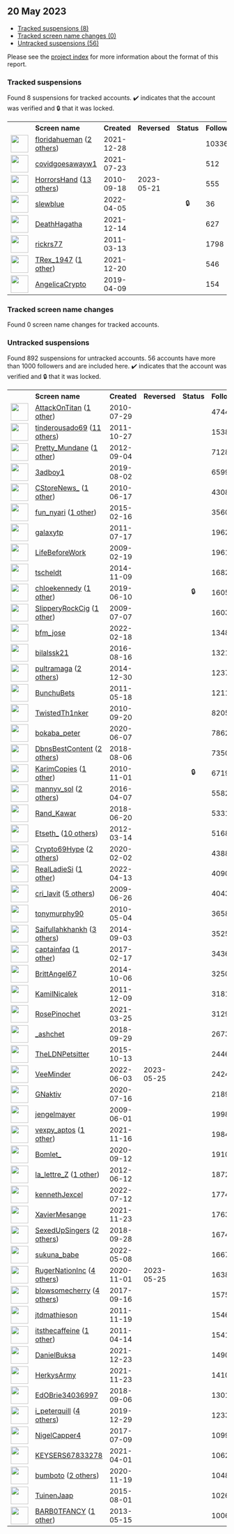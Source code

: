 ## 20 May 2023

* [Tracked suspensions (8)](#tracked-suspensions)
* [Tracked screen name changes (0)](#tracked-screen-name-changes)
* [Untracked suspensions (56)](#untracked-suspensions)

Please see the [project index](https://github.com/travisbrown/twitter-watch) for more information about the format of this report.

### Tracked suspensions

Found 8 suspensions for tracked accounts.
  ✔️ indicates that the account was verified and 🔒 that it was locked.

<table>
    <tr>
        <th></th>
        <th align="left">Screen name</th>
        <th align="left">Created</th>
        <th align="left">Reversed</th>
        <th align="left">Status</th>
        <th align="left">Followers</th>
        <th align="left">Ranking</th></tr>
    </tr>
        <tr>
            <td><a href="https://twitter.com/intent/user?user_id=1475937317961584643">
                <img src="https://pbs.twimg.com/profile_images/1557784299553923074/P6XJC0e1_normal.jpg" width="40px" height="40px" align="center"/></a>
            </td>
            <td>
                <a href="https://twitter.com/floridahueman">floridahueman</a>&nbsp;(<a href="https://api.memory.lol/v1/tw/id/1475937317961584643">2 others</a>)&nbsp;</td>
            <td>2021-12-28</td>
            <td></td>
            <td align="center"></td>
            <td>10336</td>
            <td>817</td>
        </tr>
        <tr>
            <td><a href="https://twitter.com/intent/user?user_id=1418456969141100545">
                <img src="https://pbs.twimg.com/profile_images/1418459956651593735/SD1F14_k_normal.jpg" width="40px" height="40px" align="center"/></a>
            </td>
            <td>
                <a href="https://twitter.com/covidgoesawayw1">covidgoesawayw1</a></td>
            <td>2021-07-23</td>
            <td></td>
            <td align="center"></td>
            <td>512</td>
            <td>8794</td>
        </tr>
        <tr>
            <td><a href="https://twitter.com/intent/user?user_id=192316264">
                <img src="https://pbs.twimg.com/profile_images/1590368889665224705/eNtVNoDF_normal.jpg" width="40px" height="40px" align="center"/></a>
            </td>
            <td>
                <a href="https://twitter.com/HorrorsHand">HorrorsHand</a>&nbsp;(<a href="https://api.memory.lol/v1/tw/id/192316264">13 others</a>)&nbsp;</td>
            <td>2010-09-18</td>
            <td>2023-05-21</td>
            <td align="center"></td>
            <td>555</td>
            <td>17237</td>
        </tr>
        <tr>
            <td><a href="https://twitter.com/intent/user?user_id=1511460853203226631">
                <img src="https://pbs.twimg.com/profile_images/1511467543327907848/fOYpC6KG_normal.jpg" width="40px" height="40px" align="center"/></a>
            </td>
            <td>
                <a href="https://twitter.com/slewblue">slewblue</a></td>
            <td>2022-04-05</td>
            <td></td>
            <td align="center">🔒</td>
            <td>36</td>
            <td>23972</td>
        </tr>
        <tr>
            <td><a href="https://twitter.com/intent/user?user_id=1470891575354052608">
                <img src="https://pbs.twimg.com/profile_images/1470891764408107016/U8D7ryEu_normal.jpg" width="40px" height="40px" align="center"/></a>
            </td>
            <td>
                <a href="https://twitter.com/DeathHagatha">DeathHagatha</a></td>
            <td>2021-12-14</td>
            <td></td>
            <td align="center"></td>
            <td>627</td>
            <td>64085</td>
        </tr>
        <tr>
            <td><a href="https://twitter.com/intent/user?user_id=265074919">
                <img src="https://pbs.twimg.com/profile_images/1403133051199057927/e2dpO3i9_normal.jpg" width="40px" height="40px" align="center"/></a>
            </td>
            <td>
                <a href="https://twitter.com/rickrs77">rickrs77</a></td>
            <td>2011-03-13</td>
            <td></td>
            <td align="center"></td>
            <td>1798</td>
            <td>71079</td>
        </tr>
        <tr>
            <td><a href="https://twitter.com/intent/user?user_id=1472980444639465472">
                <img src="https://pbs.twimg.com/profile_images/1519139916403204096/dfelVbSx_normal.jpg" width="40px" height="40px" align="center"/></a>
            </td>
            <td>
                <a href="https://twitter.com/TRex_1947">TRex_1947</a>&nbsp;(<a href="https://api.memory.lol/v1/tw/id/1472980444639465472">1 other</a>)&nbsp;</td>
            <td>2021-12-20</td>
            <td></td>
            <td align="center"></td>
            <td>546</td>
            <td>84054</td>
        </tr>
        <tr>
            <td><a href="https://twitter.com/intent/user?user_id=1115723876938293248">
                <img src="https://pbs.twimg.com/profile_images/1577411771094118400/ZLIh0lUl_normal.jpg" width="40px" height="40px" align="center"/></a>
            </td>
            <td>
                <a href="https://twitter.com/AngelicaCrypto">AngelicaCrypto</a></td>
            <td>2019-04-09</td>
            <td></td>
            <td align="center"></td>
            <td>154</td>
            <td>94512</td>
        </tr></table>

### Tracked screen name changes

Found 0 screen name changes for tracked accounts.

### Untracked suspensions

Found 892 suspensions for untracked accounts.
56 accounts have more than 1000 followers and are included here.
  ✔️ indicates that the account was verified and 🔒 that it was locked.

<table>
    <tr>
        <th></th>
        <th align="left">Screen name</th>
        <th align="left">Created</th>
        <th align="left">Reversed</th>
        <th align="left">Status</th>
        <th align="left">Followers</th>
    </tr>
        <tr>
            <td><a href="https://twitter.com/intent/user?user_id=172359983">
                <img src="https://pbs.twimg.com/profile_images/1548476578832605189/IldDMFmA_normal.jpg" width="40px" height="40px" align="center"/></a>
            </td>
            <td>
                <a href="https://twitter.com/AttackOnTitan">AttackOnTitan</a>&nbsp;(<a href="https://api.memory.lol/v1/tw/id/172359983">1 other</a>)&nbsp;</td>
            <td>2010-07-29</td>
            <td></td>
            <td align="center"></td>
            <td>474450</td>
        </tr>
        <tr>
            <td><a href="https://twitter.com/intent/user?user_id=399491151">
                <img src="https://pbs.twimg.com/profile_images/1057712492196040704/RuWNTv2y_normal.jpg" width="40px" height="40px" align="center"/></a>
            </td>
            <td>
                <a href="https://twitter.com/tinderousado69">tinderousado69</a>&nbsp;(<a href="https://api.memory.lol/v1/tw/id/399491151">11 others</a>)&nbsp;</td>
            <td>2011-10-27</td>
            <td></td>
            <td align="center"></td>
            <td>153810</td>
        </tr>
        <tr>
            <td><a href="https://twitter.com/intent/user?user_id=803420533">
                <img src="https://pbs.twimg.com/profile_images/1488443549771530240/txgbzAEO_normal.jpg" width="40px" height="40px" align="center"/></a>
            </td>
            <td>
                <a href="https://twitter.com/Pretty_Mundane">Pretty_Mundane</a>&nbsp;(<a href="https://api.memory.lol/v1/tw/id/803420533">1 other</a>)&nbsp;</td>
            <td>2012-09-04</td>
            <td></td>
            <td align="center"></td>
            <td>71284</td>
        </tr>
        <tr>
            <td><a href="https://twitter.com/intent/user?user_id=1157434272271261703">
                <img src="https://pbs.twimg.com/profile_images/1223015190599471104/WIqFa1U7_normal.jpg" width="40px" height="40px" align="center"/></a>
            </td>
            <td>
                <a href="https://twitter.com/3adboy1">3adboy1</a></td>
            <td>2019-08-02</td>
            <td></td>
            <td align="center"></td>
            <td>65998</td>
        </tr>
        <tr>
            <td><a href="https://twitter.com/intent/user?user_id=156666863">
                <img src="https://pbs.twimg.com/profile_images/1422955176/c-store_normal.jpg" width="40px" height="40px" align="center"/></a>
            </td>
            <td>
                <a href="https://twitter.com/CStoreNews_">CStoreNews_</a>&nbsp;(<a href="https://api.memory.lol/v1/tw/id/156666863">1 other</a>)&nbsp;</td>
            <td>2010-06-17</td>
            <td></td>
            <td align="center"></td>
            <td>43083</td>
        </tr>
        <tr>
            <td><a href="https://twitter.com/intent/user?user_id=3023048750">
                <img src="https://pbs.twimg.com/profile_images/743909210170089473/znrSYopq_normal.jpg" width="40px" height="40px" align="center"/></a>
            </td>
            <td>
                <a href="https://twitter.com/fun_nyari">fun_nyari</a>&nbsp;(<a href="https://api.memory.lol/v1/tw/id/3023048750">1 other</a>)&nbsp;</td>
            <td>2015-02-16</td>
            <td></td>
            <td align="center"></td>
            <td>35608</td>
        </tr>
        <tr>
            <td><a href="https://twitter.com/intent/user?user_id=337092191">
                <img src="https://pbs.twimg.com/profile_images/820540745736212480/hhaAWm-y_normal.jpg" width="40px" height="40px" align="center"/></a>
            </td>
            <td>
                <a href="https://twitter.com/galaxytp">galaxytp</a></td>
            <td>2011-07-17</td>
            <td></td>
            <td align="center"></td>
            <td>19622</td>
        </tr>
        <tr>
            <td><a href="https://twitter.com/intent/user?user_id=21338746">
                <img src="https://pbs.twimg.com/profile_images/436434343750148096/BsLQnUzE_normal.png" width="40px" height="40px" align="center"/></a>
            </td>
            <td>
                <a href="https://twitter.com/LifeBeforeWork">LifeBeforeWork</a></td>
            <td>2009-02-19</td>
            <td></td>
            <td align="center"></td>
            <td>19612</td>
        </tr>
        <tr>
            <td><a href="https://twitter.com/intent/user?user_id=2869085691">
                <img src="https://pbs.twimg.com/profile_images/1176245115096051713/eWqJC2oo_normal.jpg" width="40px" height="40px" align="center"/></a>
            </td>
            <td>
                <a href="https://twitter.com/tscheldt">tscheldt</a></td>
            <td>2014-11-09</td>
            <td></td>
            <td align="center"></td>
            <td>16820</td>
        </tr>
        <tr>
            <td><a href="https://twitter.com/intent/user?user_id=1138082359566315520">
                <img src="https://pbs.twimg.com/profile_images/1531851642387189760/JC4oh6xu_normal.jpg" width="40px" height="40px" align="center"/></a>
            </td>
            <td>
                <a href="https://twitter.com/chIoekennedy">chIoekennedy</a>&nbsp;(<a href="https://api.memory.lol/v1/tw/id/1138082359566315520">1 other</a>)&nbsp;</td>
            <td>2019-06-10</td>
            <td></td>
            <td align="center">🔒</td>
            <td>16055</td>
        </tr>
        <tr>
            <td><a href="https://twitter.com/intent/user?user_id=54619102">
                <img src="https://pbs.twimg.com/profile_images/1545054324224430083/BafFyn8-_normal.jpg" width="40px" height="40px" align="center"/></a>
            </td>
            <td>
                <a href="https://twitter.com/SlipperyRockCig">SlipperyRockCig</a>&nbsp;(<a href="https://api.memory.lol/v1/tw/id/54619102">1 other</a>)&nbsp;</td>
            <td>2009-07-07</td>
            <td></td>
            <td align="center"></td>
            <td>16039</td>
        </tr>
        <tr>
            <td><a href="https://twitter.com/intent/user?user_id=1494760884442439684">
                <img src="https://pbs.twimg.com/profile_images/1598855608601612289/xOHymYDX_normal.jpg" width="40px" height="40px" align="center"/></a>
            </td>
            <td>
                <a href="https://twitter.com/bfm_jose">bfm_jose</a></td>
            <td>2022-02-18</td>
            <td></td>
            <td align="center"></td>
            <td>13484</td>
        </tr>
        <tr>
            <td><a href="https://twitter.com/intent/user?user_id=765675217859600384">
                <img src="https://pbs.twimg.com/profile_images/1598743136909627393/RxHn_ygz_normal.jpg" width="40px" height="40px" align="center"/></a>
            </td>
            <td>
                <a href="https://twitter.com/bilalssk21">bilalssk21</a></td>
            <td>2016-08-16</td>
            <td></td>
            <td align="center"></td>
            <td>13210</td>
        </tr>
        <tr>
            <td><a href="https://twitter.com/intent/user?user_id=2952140633">
                <img src="https://pbs.twimg.com/profile_images/1593729607458590721/B5y1fFMF_normal.jpg" width="40px" height="40px" align="center"/></a>
            </td>
            <td>
                <a href="https://twitter.com/pultramaga">pultramaga</a>&nbsp;(<a href="https://api.memory.lol/v1/tw/id/2952140633">2 others</a>)&nbsp;</td>
            <td>2014-12-30</td>
            <td></td>
            <td align="center"></td>
            <td>12373</td>
        </tr>
        <tr>
            <td><a href="https://twitter.com/intent/user?user_id=300905010">
                <img src="https://pbs.twimg.com/profile_images/1593928089695928320/x04u-k5d_normal.jpg" width="40px" height="40px" align="center"/></a>
            </td>
            <td>
                <a href="https://twitter.com/BunchuBets">BunchuBets</a></td>
            <td>2011-05-18</td>
            <td></td>
            <td align="center"></td>
            <td>12110</td>
        </tr>
        <tr>
            <td><a href="https://twitter.com/intent/user?user_id=192746096">
                <img src="https://pbs.twimg.com/profile_images/1465421019284443143/2cEq2G5n_normal.jpg" width="40px" height="40px" align="center"/></a>
            </td>
            <td>
                <a href="https://twitter.com/TwistedTh1nker">TwistedTh1nker</a></td>
            <td>2010-09-20</td>
            <td></td>
            <td align="center"></td>
            <td>8205</td>
        </tr>
        <tr>
            <td><a href="https://twitter.com/intent/user?user_id=1269578987522719749">
                <img src="https://pbs.twimg.com/profile_images/1558813457839001600/at6cU0fz_normal.jpg" width="40px" height="40px" align="center"/></a>
            </td>
            <td>
                <a href="https://twitter.com/bokaba_peter">bokaba_peter</a></td>
            <td>2020-06-07</td>
            <td></td>
            <td align="center"></td>
            <td>7862</td>
        </tr>
        <tr>
            <td><a href="https://twitter.com/intent/user?user_id=1026592209863417857">
                <img src="https://pbs.twimg.com/profile_images/1572636618917384194/naBROUTG_normal.jpg" width="40px" height="40px" align="center"/></a>
            </td>
            <td>
                <a href="https://twitter.com/DbnsBestContent">DbnsBestContent</a>&nbsp;(<a href="https://api.memory.lol/v1/tw/id/1026592209863417857">2 others</a>)&nbsp;</td>
            <td>2018-08-06</td>
            <td></td>
            <td align="center"></td>
            <td>7350</td>
        </tr>
        <tr>
            <td><a href="https://twitter.com/intent/user?user_id=210898406">
                <img src="https://pbs.twimg.com/profile_images/1592658490312507392/R_8sa-0G_normal.jpg" width="40px" height="40px" align="center"/></a>
            </td>
            <td>
                <a href="https://twitter.com/KarimCopies">KarimCopies</a>&nbsp;(<a href="https://api.memory.lol/v1/tw/id/210898406">1 other</a>)&nbsp;</td>
            <td>2010-11-01</td>
            <td></td>
            <td align="center">🔒</td>
            <td>6719</td>
        </tr>
        <tr>
            <td><a href="https://twitter.com/intent/user?user_id=718182026654851072">
                <img src="https://pbs.twimg.com/profile_images/1597762113765888002/zlwsigg3_normal.jpg" width="40px" height="40px" align="center"/></a>
            </td>
            <td>
                <a href="https://twitter.com/mannyv_sol">mannyv_sol</a>&nbsp;(<a href="https://api.memory.lol/v1/tw/id/718182026654851072">2 others</a>)&nbsp;</td>
            <td>2016-04-07</td>
            <td></td>
            <td align="center"></td>
            <td>5582</td>
        </tr>
        <tr>
            <td><a href="https://twitter.com/intent/user?user_id=1009326380818026496">
                <img src="https://pbs.twimg.com/profile_images/1100046235048656896/A3TFIIk5_normal.jpg" width="40px" height="40px" align="center"/></a>
            </td>
            <td>
                <a href="https://twitter.com/Rand_Kawar">Rand_Kawar</a></td>
            <td>2018-06-20</td>
            <td></td>
            <td align="center"></td>
            <td>5331</td>
        </tr>
        <tr>
            <td><a href="https://twitter.com/intent/user?user_id=524371072">
                <img src="https://pbs.twimg.com/profile_images/1596945385058099201/HLhnvcbE_normal.jpg" width="40px" height="40px" align="center"/></a>
            </td>
            <td>
                <a href="https://twitter.com/Etseth_">Etseth_</a>&nbsp;(<a href="https://api.memory.lol/v1/tw/id/524371072">10 others</a>)&nbsp;</td>
            <td>2012-03-14</td>
            <td></td>
            <td align="center"></td>
            <td>5168</td>
        </tr>
        <tr>
            <td><a href="https://twitter.com/intent/user?user_id=1224048911439937537">
                <img src="https://pbs.twimg.com/profile_images/1566861029551722497/1aYM6fs5_normal.jpg" width="40px" height="40px" align="center"/></a>
            </td>
            <td>
                <a href="https://twitter.com/Crypto69Hype">Crypto69Hype</a>&nbsp;(<a href="https://api.memory.lol/v1/tw/id/1224048911439937537">2 others</a>)&nbsp;</td>
            <td>2020-02-02</td>
            <td></td>
            <td align="center"></td>
            <td>4388</td>
        </tr>
        <tr>
            <td><a href="https://twitter.com/intent/user?user_id=1514369709193543682">
                <img src="https://pbs.twimg.com/profile_images/1577914314719203328/x5ETH4gL_normal.jpg" width="40px" height="40px" align="center"/></a>
            </td>
            <td>
                <a href="https://twitter.com/RealLadieSi">RealLadieSi</a>&nbsp;(<a href="https://api.memory.lol/v1/tw/id/1514369709193543682">1 other</a>)&nbsp;</td>
            <td>2022-04-13</td>
            <td></td>
            <td align="center"></td>
            <td>4090</td>
        </tr>
        <tr>
            <td><a href="https://twitter.com/intent/user?user_id=50827580">
                <img src="https://pbs.twimg.com/profile_images/1510443472620294147/0U5IublZ_normal.jpg" width="40px" height="40px" align="center"/></a>
            </td>
            <td>
                <a href="https://twitter.com/cri_lavit">cri_lavit</a>&nbsp;(<a href="https://api.memory.lol/v1/tw/id/50827580">5 others</a>)&nbsp;</td>
            <td>2009-06-26</td>
            <td></td>
            <td align="center"></td>
            <td>4043</td>
        </tr>
        <tr>
            <td><a href="https://twitter.com/intent/user?user_id=140017041">
                <img src="https://pbs.twimg.com/profile_images/1583780244003094534/AmHMhMz7_normal.jpg" width="40px" height="40px" align="center"/></a>
            </td>
            <td>
                <a href="https://twitter.com/tonymurphy90">tonymurphy90</a></td>
            <td>2010-05-04</td>
            <td></td>
            <td align="center"></td>
            <td>3658</td>
        </tr>
        <tr>
            <td><a href="https://twitter.com/intent/user?user_id=2787663229">
                <img src="https://pbs.twimg.com/profile_images/1588133988904099840/IXnSxnE8_normal.jpg" width="40px" height="40px" align="center"/></a>
            </td>
            <td>
                <a href="https://twitter.com/Saifullahkhankh">Saifullahkhankh</a>&nbsp;(<a href="https://api.memory.lol/v1/tw/id/2787663229">3 others</a>)&nbsp;</td>
            <td>2014-09-03</td>
            <td></td>
            <td align="center"></td>
            <td>3525</td>
        </tr>
        <tr>
            <td><a href="https://twitter.com/intent/user?user_id=832521489773584384">
                <img src="https://pbs.twimg.com/profile_images/1334251734621773825/HnXAIwN1_normal.jpg" width="40px" height="40px" align="center"/></a>
            </td>
            <td>
                <a href="https://twitter.com/captainfaq">captainfaq</a>&nbsp;(<a href="https://api.memory.lol/v1/tw/id/832521489773584384">1 other</a>)&nbsp;</td>
            <td>2017-02-17</td>
            <td></td>
            <td align="center"></td>
            <td>3436</td>
        </tr>
        <tr>
            <td><a href="https://twitter.com/intent/user?user_id=2809582077">
                <img src="https://pbs.twimg.com/profile_images/1389084099776860161/yyOG6IEY_normal.jpg" width="40px" height="40px" align="center"/></a>
            </td>
            <td>
                <a href="https://twitter.com/BrittAngel67">BrittAngel67</a></td>
            <td>2014-10-06</td>
            <td></td>
            <td align="center"></td>
            <td>3250</td>
        </tr>
        <tr>
            <td><a href="https://twitter.com/intent/user?user_id=432156965">
                <img src="https://pbs.twimg.com/profile_images/1024166714194489344/5StjXx1t_normal.jpg" width="40px" height="40px" align="center"/></a>
            </td>
            <td>
                <a href="https://twitter.com/KamilNicalek">KamilNicalek</a></td>
            <td>2011-12-09</td>
            <td></td>
            <td align="center"></td>
            <td>3181</td>
        </tr>
        <tr>
            <td><a href="https://twitter.com/intent/user?user_id=1375221719292514306">
                <img src="https://pbs.twimg.com/profile_images/1590621509084712960/R8HS99yZ_normal.jpg" width="40px" height="40px" align="center"/></a>
            </td>
            <td>
                <a href="https://twitter.com/RosePinochet">RosePinochet</a></td>
            <td>2021-03-25</td>
            <td></td>
            <td align="center"></td>
            <td>3129</td>
        </tr>
        <tr>
            <td><a href="https://twitter.com/intent/user?user_id=1046054864965566464">
                <img src="https://pbs.twimg.com/profile_images/1513289126002536456/cGs6QKFu_normal.jpg" width="40px" height="40px" align="center"/></a>
            </td>
            <td>
                <a href="https://twitter.com/_ashchet">_ashchet</a></td>
            <td>2018-09-29</td>
            <td></td>
            <td align="center"></td>
            <td>2673</td>
        </tr>
        <tr>
            <td><a href="https://twitter.com/intent/user?user_id=3949349356">
                <img src="https://pbs.twimg.com/profile_images/654021908128772096/GXt-VWQW_normal.jpg" width="40px" height="40px" align="center"/></a>
            </td>
            <td>
                <a href="https://twitter.com/TheLDNPetsitter">TheLDNPetsitter</a></td>
            <td>2015-10-13</td>
            <td></td>
            <td align="center"></td>
            <td>2446</td>
        </tr>
        <tr>
            <td><a href="https://twitter.com/intent/user?user_id=1532626414519959552">
                <img src="https://pbs.twimg.com/profile_images/1559539773353639939/l75uZJu8_normal.jpg" width="40px" height="40px" align="center"/></a>
            </td>
            <td>
                <a href="https://twitter.com/VeeMinder">VeeMinder</a></td>
            <td>2022-06-03</td>
            <td>2023-05-25</td>
            <td align="center"></td>
            <td>2424</td>
        </tr>
        <tr>
            <td><a href="https://twitter.com/intent/user?user_id=1283563285292474368">
                <img src="https://pbs.twimg.com/profile_images/1596758632397524992/t_bCQMpP_normal.jpg" width="40px" height="40px" align="center"/></a>
            </td>
            <td>
                <a href="https://twitter.com/GNaktiv">GNaktiv</a></td>
            <td>2020-07-16</td>
            <td></td>
            <td align="center"></td>
            <td>2189</td>
        </tr>
        <tr>
            <td><a href="https://twitter.com/intent/user?user_id=43940342">
                <img src="https://pbs.twimg.com/profile_images/1571500004040122372/bvSwm7Ub_normal.jpg" width="40px" height="40px" align="center"/></a>
            </td>
            <td>
                <a href="https://twitter.com/jengelmayer">jengelmayer</a></td>
            <td>2009-06-01</td>
            <td></td>
            <td align="center"></td>
            <td>1998</td>
        </tr>
        <tr>
            <td><a href="https://twitter.com/intent/user?user_id=1460691230443118596">
                <img src="https://pbs.twimg.com/profile_images/1547166168343011330/QmTX6OIC_normal.jpg" width="40px" height="40px" align="center"/></a>
            </td>
            <td>
                <a href="https://twitter.com/vexpy_aptos">vexpy_aptos</a>&nbsp;(<a href="https://api.memory.lol/v1/tw/id/1460691230443118596">1 other</a>)&nbsp;</td>
            <td>2021-11-16</td>
            <td></td>
            <td align="center"></td>
            <td>1984</td>
        </tr>
        <tr>
            <td><a href="https://twitter.com/intent/user?user_id=1304691141162360832">
                <img src="https://pbs.twimg.com/profile_images/1551653190067580928/vak_JQM3_normal.png" width="40px" height="40px" align="center"/></a>
            </td>
            <td>
                <a href="https://twitter.com/Bomlet_">Bomlet_</a></td>
            <td>2020-09-12</td>
            <td></td>
            <td align="center"></td>
            <td>1910</td>
        </tr>
        <tr>
            <td><a href="https://twitter.com/intent/user?user_id=606304908">
                <img src="https://pbs.twimg.com/profile_images/1509564681735790592/muXHGXoe_normal.jpg" width="40px" height="40px" align="center"/></a>
            </td>
            <td>
                <a href="https://twitter.com/la_lettre_Z">la_lettre_Z</a>&nbsp;(<a href="https://api.memory.lol/v1/tw/id/606304908">1 other</a>)&nbsp;</td>
            <td>2012-06-12</td>
            <td></td>
            <td align="center"></td>
            <td>1872</td>
        </tr>
        <tr>
            <td><a href="https://twitter.com/intent/user?user_id=1546792713223344128">
                <img src="https://pbs.twimg.com/profile_images/1546792936976928769/oqA8CzWZ_normal.jpg" width="40px" height="40px" align="center"/></a>
            </td>
            <td>
                <a href="https://twitter.com/kennethJexcel">kennethJexcel</a></td>
            <td>2022-07-12</td>
            <td></td>
            <td align="center"></td>
            <td>1774</td>
        </tr>
        <tr>
            <td><a href="https://twitter.com/intent/user?user_id=1463278677517430785">
                <img src="https://pbs.twimg.com/profile_images/1472729933734715392/v1ks6bFl_normal.jpg" width="40px" height="40px" align="center"/></a>
            </td>
            <td>
                <a href="https://twitter.com/XavierMesange">XavierMesange</a></td>
            <td>2021-11-23</td>
            <td></td>
            <td align="center"></td>
            <td>1763</td>
        </tr>
        <tr>
            <td><a href="https://twitter.com/intent/user?user_id=1045786707977801729">
                <img src="https://pbs.twimg.com/profile_images/1573953029484814336/DvSvhoot_normal.jpg" width="40px" height="40px" align="center"/></a>
            </td>
            <td>
                <a href="https://twitter.com/SexedUpSingers">SexedUpSingers</a>&nbsp;(<a href="https://api.memory.lol/v1/tw/id/1045786707977801729">2 others</a>)&nbsp;</td>
            <td>2018-09-28</td>
            <td></td>
            <td align="center"></td>
            <td>1674</td>
        </tr>
        <tr>
            <td><a href="https://twitter.com/intent/user?user_id=1523183189270970369">
                <img src="https://pbs.twimg.com/profile_images/1598152635625967616/ZDTWUwO3_normal.jpg" width="40px" height="40px" align="center"/></a>
            </td>
            <td>
                <a href="https://twitter.com/sukuna_babe">sukuna_babe</a></td>
            <td>2022-05-08</td>
            <td></td>
            <td align="center"></td>
            <td>1667</td>
        </tr>
        <tr>
            <td><a href="https://twitter.com/intent/user?user_id=1322830398154514433">
                <img src="https://pbs.twimg.com/profile_images/1586515996919095297/9FFeRl8G_normal.jpg" width="40px" height="40px" align="center"/></a>
            </td>
            <td>
                <a href="https://twitter.com/RugerNationInc">RugerNationInc</a>&nbsp;(<a href="https://api.memory.lol/v1/tw/id/1322830398154514433">4 others</a>)&nbsp;</td>
            <td>2020-11-01</td>
            <td>2023-05-25</td>
            <td align="center"></td>
            <td>1638</td>
        </tr>
        <tr>
            <td><a href="https://twitter.com/intent/user?user_id=909184326520119297">
                <img src="https://pbs.twimg.com/profile_images/1590075685665579008/d8lyCqtS_normal.jpg" width="40px" height="40px" align="center"/></a>
            </td>
            <td>
                <a href="https://twitter.com/blowsomecherry">blowsomecherry</a>&nbsp;(<a href="https://api.memory.lol/v1/tw/id/909184326520119297">4 others</a>)&nbsp;</td>
            <td>2017-09-16</td>
            <td></td>
            <td align="center"></td>
            <td>1575</td>
        </tr>
        <tr>
            <td><a href="https://twitter.com/intent/user?user_id=416440571">
                <img src="https://pbs.twimg.com/profile_images/1001484366210650114/HbSWHnPf_normal.jpg" width="40px" height="40px" align="center"/></a>
            </td>
            <td>
                <a href="https://twitter.com/jtdmathieson">jtdmathieson</a></td>
            <td>2011-11-19</td>
            <td></td>
            <td align="center"></td>
            <td>1546</td>
        </tr>
        <tr>
            <td><a href="https://twitter.com/intent/user?user_id=282215029">
                <img src="https://pbs.twimg.com/profile_images/793858672619380736/ly73jK95_normal.jpg" width="40px" height="40px" align="center"/></a>
            </td>
            <td>
                <a href="https://twitter.com/itsthecaffeine">itsthecaffeine</a>&nbsp;(<a href="https://api.memory.lol/v1/tw/id/282215029">1 other</a>)&nbsp;</td>
            <td>2011-04-14</td>
            <td></td>
            <td align="center"></td>
            <td>1541</td>
        </tr>
        <tr>
            <td><a href="https://twitter.com/intent/user?user_id=1474137735984291849">
                <img src="https://pbs.twimg.com/profile_images/1588594883794796550/xNfd7ORx_normal.jpg" width="40px" height="40px" align="center"/></a>
            </td>
            <td>
                <a href="https://twitter.com/DanielBuksa">DanielBuksa</a></td>
            <td>2021-12-23</td>
            <td></td>
            <td align="center"></td>
            <td>1490</td>
        </tr>
        <tr>
            <td><a href="https://twitter.com/intent/user?user_id=1463253908826902528">
                <img src="https://pbs.twimg.com/profile_images/1513562020133675018/LB4GJ74X_normal.jpg" width="40px" height="40px" align="center"/></a>
            </td>
            <td>
                <a href="https://twitter.com/HerkysArmy">HerkysArmy</a></td>
            <td>2021-11-23</td>
            <td></td>
            <td align="center"></td>
            <td>1410</td>
        </tr>
        <tr>
            <td><a href="https://twitter.com/intent/user?user_id=1037716670800949248">
                <img src="https://pbs.twimg.com/profile_images/1112912425874059264/sMpill0V_normal.jpg" width="40px" height="40px" align="center"/></a>
            </td>
            <td>
                <a href="https://twitter.com/EdOBrie34036997">EdOBrie34036997</a></td>
            <td>2018-09-06</td>
            <td></td>
            <td align="center"></td>
            <td>1301</td>
        </tr>
        <tr>
            <td><a href="https://twitter.com/intent/user?user_id=1211237843349016577">
                <img src="https://pbs.twimg.com/profile_images/1590530346054930432/FPpHOanZ_normal.jpg" width="40px" height="40px" align="center"/></a>
            </td>
            <td>
                <a href="https://twitter.com/i_peterquill">i_peterquill</a>&nbsp;(<a href="https://api.memory.lol/v1/tw/id/1211237843349016577">4 others</a>)&nbsp;</td>
            <td>2019-12-29</td>
            <td></td>
            <td align="center"></td>
            <td>1233</td>
        </tr>
        <tr>
            <td><a href="https://twitter.com/intent/user?user_id=884082777234321408">
                <img src="https://pbs.twimg.com/profile_images/1597008080583131137/6mD0tHKZ_normal.jpg" width="40px" height="40px" align="center"/></a>
            </td>
            <td>
                <a href="https://twitter.com/NigelCapper4">NigelCapper4</a></td>
            <td>2017-07-09</td>
            <td></td>
            <td align="center"></td>
            <td>1099</td>
        </tr>
        <tr>
            <td><a href="https://twitter.com/intent/user?user_id=1377689806029852675">
                <img src="https://pbs.twimg.com/profile_images/1581012546911207424/0TfOolEV_normal.jpg" width="40px" height="40px" align="center"/></a>
            </td>
            <td>
                <a href="https://twitter.com/KEYSERS67833278">KEYSERS67833278</a></td>
            <td>2021-04-01</td>
            <td></td>
            <td align="center"></td>
            <td>1062</td>
        </tr>
        <tr>
            <td><a href="https://twitter.com/intent/user?user_id=1329478954323824640">
                <img src="https://pbs.twimg.com/profile_images/1569180052604203008/ynrx3AMm_normal.png" width="40px" height="40px" align="center"/></a>
            </td>
            <td>
                <a href="https://twitter.com/bumboto">bumboto</a>&nbsp;(<a href="https://api.memory.lol/v1/tw/id/1329478954323824640">2 others</a>)&nbsp;</td>
            <td>2020-11-19</td>
            <td></td>
            <td align="center"></td>
            <td>1048</td>
        </tr>
        <tr>
            <td><a href="https://twitter.com/intent/user?user_id=3398778093">
                <img src="https://pbs.twimg.com/profile_images/1380653202652213248/xKyi-Dwd_normal.jpg" width="40px" height="40px" align="center"/></a>
            </td>
            <td>
                <a href="https://twitter.com/TuinenJaap">TuinenJaap</a></td>
            <td>2015-08-01</td>
            <td></td>
            <td align="center"></td>
            <td>1026</td>
        </tr>
        <tr>
            <td><a href="https://twitter.com/intent/user?user_id=1430913942">
                <img src="https://pbs.twimg.com/profile_images/808390994530025473/lMaXM4co_normal.jpg" width="40px" height="40px" align="center"/></a>
            </td>
            <td>
                <a href="https://twitter.com/BARB0TFANCY">BARB0TFANCY</a>&nbsp;(<a href="https://api.memory.lol/v1/tw/id/1430913942">1 other</a>)&nbsp;</td>
            <td>2013-05-15</td>
            <td></td>
            <td align="center"></td>
            <td>1006</td>
        </tr></table>
